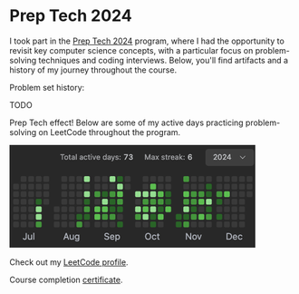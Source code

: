 # Prep Tech 2024

I took part in the [Prep Tech 2024](https://ada.tech/oportunidades/google-prep-tech-2024) program, where I had the opportunity to revisit key computer science concepts, with a particular focus on problem-solving techniques and coding interviews. Below, you'll find artifacts and a history of my journey throughout the course.

Problem set history:

TODO


Prep Tech effect! Below are some of my active days practicing problem-solving on LeetCode throughout the program.

![alt text](preptech-leetcode-chart.png)

Check out my [LeetCode profile](https://leetcode.com/u/jefersonf/).

Course completion [certificate](https://ada.tech/certificado?code=0817c8af-05c7-4bc4-b3a8-0429bbc3459f).

